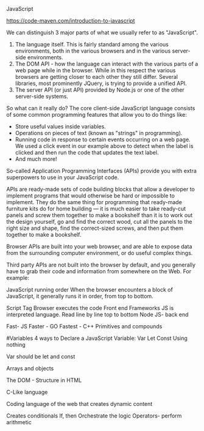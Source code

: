 JavaScript

https://code-maven.com/introduction-to-javascript

We can distinguish 3 major parts of what we usually refer to as "JavaScript".

1. The language itself. This is fairly standard among the various environments, both in the various browsers and in the various server-side environments.
2. The DOM API - how the language can interact with the various parts of a web page while in the browser. While in this respect the various browsers are getting closer to each other they still differ. Several libraries, most prominently JQuery, is trying to provide a unified API.
3. The server API (or just API) provided by Node.js or one of the other server-side systems.


So what can it really do?
The core client-side JavaScript language consists of some common programming features that allow you to do things like:
* Store useful values inside variables. 
* Operations on pieces of text (known as "strings" in programming). 
* Running code in response to certain events occurring on a web page. We used a click event in our example above to detect when the label is clicked and then run the code that updates the text label.
* And much more!

So-called Application Programming Interfaces (APIs) provide you with extra superpowers to use in your JavaScript code.

APIs are ready-made sets of code building blocks that allow a developer to implement programs that would otherwise be hard or impossible to implement. They do the same thing for programming that ready-made furniture kits do for home building — it is much easier to take ready-cut panels and screw them together to make a bookshelf than it is to work out the design yourself, go and find the correct wood, cut all the panels to the right size and shape, find the correct-sized screws, and then put them together to make a bookshelf.

Browser APIs are built into your web browser, and are able to expose data from the surrounding computer environment, or do useful complex things.

Third party APIs are not built into the browser by default, and you generally have to grab their code and information from somewhere on the Web. For example:

JavaScript running order
When the browser encounters a block of JavaScript, it generally runs it in order, from top to bottom.

Script Tag
Browser executes the code
Front end Frameworks
JS is interpreted language. 
Read line by line top to bottom
Node JS- back end

Fast- JS
Faster - GO
Fastest - C++
Primitives and compounds

#Variables
4 ways to Declare a JavaScript Variable:
Var
Let
Const
Using nothing

Var should be let and const

Arrays and objects

The DOM - Structure in HTML

C-Like language

Coding language of the web that creates dynamic content

Creates conditionals
If, then
Orchestrate the logic
Operators- perform arithmetic







